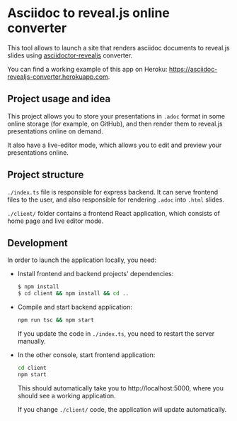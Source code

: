 # Asciidoc to reveal.js online converter

This tool allows to launch a site that renders asciidoc documents to reveal.js slides using [asciidoctor-revealjs](https://asciidoctor.org/docs/asciidoctor-revealjs/) converter.

You can find a working example of this app on Heroku: https://asciidoc-revealjs-converter.herokuapp.com.

## Project usage and idea

This project allows you to store your presentations in `.adoc` format in some online storage (for example, on GitHub), and then render them to reveal.js presentations online on demand.

It also have a live-editor mode, which allows you to edit and preview your presentations online. 

## Project structure

`./index.ts` file is responsible for express backend. It can serve frontend files to the user, and also responsible for rendering `.adoc` into `.html` slides.

`./client/` folder contains a frontend React application, which consists of home page and live editor mode.

## Development

In order to launch the application locally, you need:

* Install frontend and backend projects' dependencies:

    ```sh
    $ npm install
    $ cd client && npm install && cd ..
    ```
* Compile and start backend application:

    ```sh
    npm run tsc && npm start
    ```

    If you update the code in `./index.ts`, you need to restart the server manually.
*  In the other console, start frontend application:

    ```sh
    cd client
    npm start
    ```

    This should automatically take you to http://localhost:5000, where you should see a working application.

    If you change `./client/` code, the application will update automatically.
